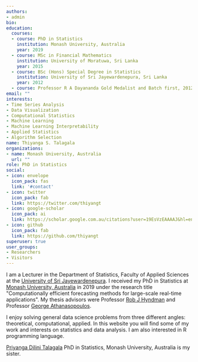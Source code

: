 ```yaml
---
authors:
- admin
bio: 
education:
  courses:
  - course: PhD in Statistics
    institution: Monash University, Australia
    year: 2019
  - course: MSc in Financial Mathematics
    institution: University of Moratuwa, Sri Lanka
    year: 2015
  - course: BSc (Hons) Special Degree in Statistics
    institution: University of Sri Jayewardenepura, Sri Lanka
    year: 2012
  - course: Professor R A Dayananda Gold Medalist and Batch first, 2012
email: ""
interests:
- Time Series Analysis
- Data Visualization
- Computational Statistics
- Machine Learning
- Machine Learning Interpretability
- Applied Statistics
- Algorithm Selection
name: Thiyanga S. Talagala
organizations:
- name: Monash University, Australia
  url: ""
role: PhD in Statistics
social:
- icon: envelope
  icon_pack: fas
  link: '#contact'
- icon: twitter
  icon_pack: fab
  link: https://twitter.com/thiyangt
- icon: google-scholar
  icon_pack: ai
  link: https://scholar.google.com.au/citations?user=19EsVzEAAAAJ&hl=en&oi=ao
- icon: github
  icon_pack: fab
  link: https://github.com/thiyangt
superuser: true
user_groups:
- Researchers
- Visitors
---
```



I am a Lecturer in the Department of Statistics, Faculty of Applied Sciences at the [University of Sri Jayewardenepura](http://science.sjp.ac.lk/). I received my PhD in Statistics at [Monash University, Australia](https://www.monash.edu/) in 2019 under the research title "Computationally efficient forecasting methods for large-scale real-time applications". My thesis advisors were Professor [Rob J Hyndman](https://robjhyndman.com/hyndsight/) and Professor [George Athanasopoulos](https://research.monash.edu/en/persons/george-athanasopoulos). 

I enjoy solving general data science problems from three different angles: theoretical, computational, applied. In this website you will find some of my work and interests on statistics and data analysis. I am also interested in R programming language.

[Priyanga Dilini Talagala](https://prital.netlify.com/)  PhD in Statistics, Monash University, Australia is my sister.
